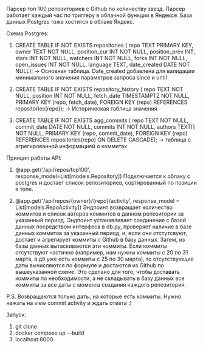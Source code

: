 Парсер топ 100 репозиториев с Github по количеству звезд. Парсер работает каждый час по триггеру в облачной функции в Яндексе. База данных Postgres тоже хостится в облаке Яндекс.

Схема Postgres:
1. CREATE TABLE IF NOT EXISTS repositories (
    repo TEXT PRIMARY KEY,
    owner TEXT NOT NULL,
    position_cur INT NOT NULL,
    position_prev INT,
    stars INT NOT NULL,
    watchers INT NOT NULL,
    forks INT NOT NULL,
    open_issues INT NOT NULL, 
    language TEXT,
    date_created DATE NOT NULL); -> Основная таблица. Date_created добавлена для валидации минимального значения параметров запроса since и until

2. CREATE TABLE IF NOT EXISTS repository_history (
    repo TEXT NOT NULL,
    position INT NOT NULL,
    fetch_date TIMESTAMPTZ NOT NULL,
    PRIMARY KEY (repo, fetch_date),
    FOREIGN KEY (repo) REFERENCES repositories(repo)); -> Историческая таблица значения

3. CREATE TABLE IF NOT EXISTS agg_commits (
    repo TEXT NOT NULL,
    commit_date DATE NOT NULL,
    commits INT NOT NULL,
    authors TEXT[] NOT NULL,
    PRIMARY KEY (repo, commit_date),
    FOREIGN KEY (repo) REFERENCES repositories(repo) ON DELETE CASCADE); -> таблица с агрегированной информацией о коммитах.

Принцип работы API:

1. @app.get('/api/repos/top100', response_model=List[models.Repository])
Подключается к облаку с postgres и достает список репозиториев, сортированный по позиции в топе.

2. @app.get('/api/repos/{owner}/{repo}/activity', response_model = List[models.RepoActivity])
 Эндпоинт возвращает количество коммитов и список авторов коммитов в данном репозитории за указанный период. Эндпоинт устанавливает соединение с базой данных посредством интерфеса в db.py, проверяет наличие в базе данных коммитов за указанный период, и, если они отстутсвуют, достает и агрегирует коммиты с Github в базу данных. Затем, из базы данных вытаскиваются эти коммиты. Если коммиты отсутствуют частично (например, нам нужны коммиты с 20 по 31 марта, в дб уже есть коммиты с 25 по 30 марта), то отсутствующие даты вычисляются по формуле и достаются из Github по вышеуказанной схеме. Это сделано для того, чтобы доставать коммиты по необходимости, а не складывать в базу данных все коммиты за все даты с момента создания каждого репозитория.

 P.S. Возвращаются только даты, на которые есть коммиты. Нужно нажать на view commit activity и ждать ответа :)

 Запуск:

1. git clone <this repo>
2. docker compose up --build
3. localhost:8000

